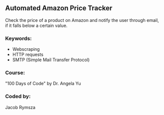 ## Automated Amazon Price Tracker
Check the price of a product on Amazon and notify the user through email, if it falls below a certain value.
### Keywords:
* Webscraping
* HTTP requests
* SMTP (Simple Mail Transfer Protocol)
### Course:
"100 Days of Code" by Dr. Angela Yu
### Coded by:
Jacob Rymsza